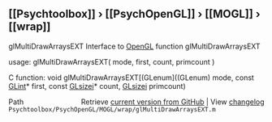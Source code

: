 ## [[Psychtoolbox]] &#8250; [[PsychOpenGL]] &#8250; [[MOGL]] &#8250; [[wrap]]

glMultiDrawArraysEXT  Interface to [OpenGL](OpenGL) function glMultiDrawArraysEXT  
  
usage:  glMultiDrawArraysEXT( mode, first, count, primcount )  
  
C function:  void glMultiDrawArraysEXT[(GLenum]((GLenum) mode, const [GLint](GLint)\* first, const [GLsizei](GLsizei)\* count, [GLsizei](GLsizei) primcount)  




<div class="code_header" style="text-align:right;">
  <span style="float:left;">Path&nbsp;&nbsp;</span> <span class="counter">Retrieve <a href=
  "https://raw.github.com/Psychtoolbox-3/Psychtoolbox-3/beta/Psychtoolbox/PsychOpenGL/MOGL/wrap/glMultiDrawArraysEXT.m">current version from GitHub</a> | View <a href=
  "https://github.com/Psychtoolbox-3/Psychtoolbox-3/commits/beta/Psychtoolbox/PsychOpenGL/MOGL/wrap/glMultiDrawArraysEXT.m">changelog</a></span>
</div>
<div class="code">
  <code>Psychtoolbox/PsychOpenGL/MOGL/wrap/glMultiDrawArraysEXT.m</code>
</div>


